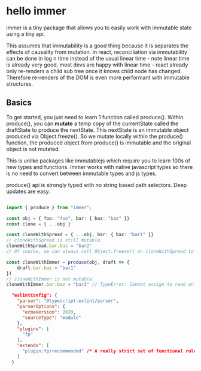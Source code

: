 # hello immer

immer is a tiny package that allows you to easily work with immutable state using a tiny api.

This assumes that immutability is a good thing because it is separates the effects of causality from mutation.
In react, reconciliation via immutability can be done in log n time instead of the usual linear time - note linear time is already very good, most devs are happy with linear time - react already only re-renders a child sub tree once it knows child node has changed. Therefore re-renders of the DOM is even more performant with immutable structures.

## Basics

To get started, you just need to learn 1 function called produce().
Within produce(), you can **mutate** a temp copy of the currentState called the draftState to produce
the nextState. This nextState is an immutable object produced via Object.freeze().
So we mutate locally within the produce() function, the produced object from produce() is immutable
and the original object is not mutated.

This is unlike packages like immutablejs which require you to learn 100s of new types and functions.
Immer works with native javascript types so there is no need to convert between immutable types and js types.

produce() api is strongly typed with no string based path selectors.
Deep updates are easy.

```typescript

import { produce } from "immer";

const obj = { foo: "foo", bar: { baz: "baz" }}
const clone = { ...obj }

const cloneWithSpread = { ...obj, bar: { baz: "bar1" }}
// cloneWithSpread is still mutable.
cloneWithSpread.bar.baz = "bar2"
// Of course, we can always call Object.freeze() on cloneWithSpread to make it immutable to 1 level

const cloneWithImmer = produce(obj, draft => {
    draft.bar.baz = "bar1"
})
// cloneWithImmer is not mutable.
cloneWithImmer.bar.baz = "bar2" // TypeError: Cannot assign to read only property 'baz' of object '#<Object>'

```

```json
  "eslintConfig": {
    "parser": "@typescript-eslint/parser",
    "parserOptions": {
      "ecmaVersion": 2020,
      "sourceType": "module"
    },
    "plugins": [
      "fp"
    ],
    "extends": [
      "plugin:fp/recommended" /* A really strict set of functional rules  */
    ]
  }
```
